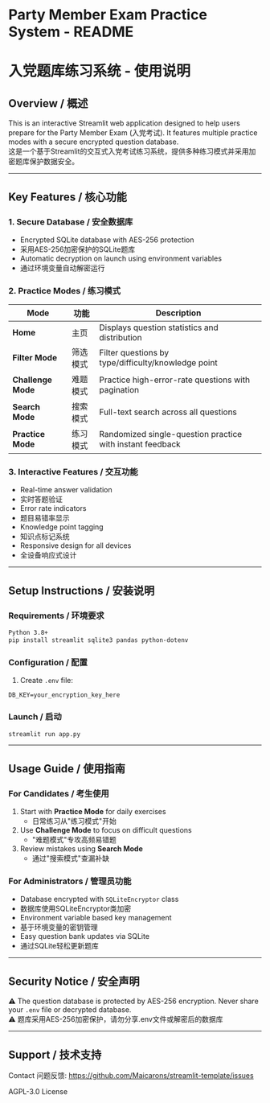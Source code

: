 # Party Member Exam Practice System - README  

# 入党题库练习系统 - 使用说明  

## Overview / 概述  

This is an interactive Streamlit web application designed to help users prepare for the Party Member Exam (入党考试). It features multiple practice modes with a secure encrypted question database.  
这是一个基于Streamlit的交互式入党考试练习系统，提供多种练习模式并采用加密题库保护数据安全。  

---

## Key Features / 核心功能  

### 1. Secure Database / 安全数据库  

- Encrypted SQLite database with AES-256 protection  
- 采用AES-256加密保护的SQLite题库  
- Automatic decryption on launch using environment variables  
- 通过环境变量自动解密运行  

### 2. Practice Modes / 练习模式  

| Mode | 功能 | Description |  
|------|------|-------------|  
| **Home** | 主页 | Displays question statistics and distribution |  
| **Filter Mode** | 筛选模式 | Filter questions by type/difficulty/knowledge point |  
| **Challenge Mode** | 难题模式 | Practice high-error-rate questions with pagination |  
| **Search Mode** | 搜索模式 | Full-text search across all questions |  
| **Practice Mode** | 练习模式 | Randomized single-question practice with instant feedback |  

### 3. Interactive Features / 交互功能  

- Real-time answer validation  
- 实时答题验证  
- Error rate indicators  
- 题目易错率显示  
- Knowledge point tagging  
- 知识点标记系统  
- Responsive design for all devices  
- 全设备响应式设计  

---

## Setup Instructions / 安装说明  

### Requirements / 环境要求  

```bash
Python 3.8+
pip install streamlit sqlite3 pandas python-dotenv
```

### Configuration / 配置  

1. Create `.env` file:  

```env
DB_KEY=your_encryption_key_here
```

### Launch / 启动  

```bash
streamlit run app.py
```

---

## Usage Guide / 使用指南  

### For Candidates / 考生使用  

1. Start with **Practice Mode** for daily exercises  
   - 日常练习从"练习模式"开始  
2. Use **Challenge Mode** to focus on difficult questions  
   - "难题模式"专攻高频易错题  
3. Review mistakes using **Search Mode**  
   - 通过"搜索模式"查漏补缺  

### For Administrators / 管理员功能  

- Database encrypted with `SQLiteEncryptor` class  
- 数据库使用SQLiteEncryptor类加密  
- Environment variable based key management  
- 基于环境变量的密钥管理  
- Easy question bank updates via SQLite  
- 通过SQLite轻松更新题库  

---

## Security Notice / 安全声明  

⚠️ The question database is protected by AES-256 encryption. Never share your `.env` file or decrypted database.  
⚠️ 题库采用AES-256加密保护，请勿分享.env文件或解密后的数据库  

---

## Support / 技术支持  

Contact 问题反馈: <https://github.com/Maicarons/streamlit-template/issues>  

AGPL-3.0  License
